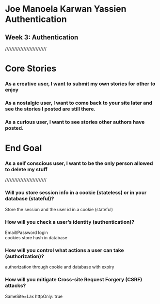 # Joe Manoela Karwan Yassien Authentication
## Week 3: Authentication 


///////////////////////////

# Core Stories

### As a creative user, I want to submit my own stories for other to enjoy 
### As a nostalgic user, I want to come back to your site later and see the stories I posted are still there. 
### As a curious user, I want to see stories other authors have posted. 

# End Goal

### As a self conscious user, I want to be the only person allowed to delete my stuff

///////////////////////////


### Will you store session info in a cookie (stateless) or in your database (stateful)?

Store the session and the user id in a cookie (stateful)

###  How will you check a user’s identity (authentication)?

Email/Password login  
cookies 
store hash in database 

### How will you control what actions a user can take (authorization)?

authorization through cookie and database with expiry 

### How will you mitigate Cross-site Request Forgery (CSRF) attacks?

SameSite=Lax
httpOnly: true
